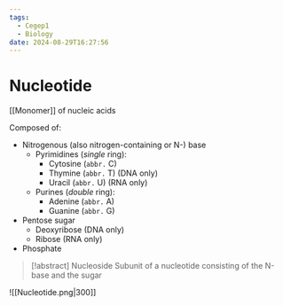 ```yaml
---
tags:
  - Cegep1
  - Biology
date: 2024-08-29T16:27:56
---
```


# Nucleotide

[[Monomer]] of nucleic acids

Composed of:

- Nitrogenous (also nitrogen-containing or N-) base
	- Pyrimidines (*single* ring):
		- Cytosine (`abbr.` C)
		- Thymine (`abbr.` T) (DNA only)
		- Uracil (`abbr.` U) (RNA only)
	- Purines (*double* ring):
		- Adenine (`abbr.` A)
		- Guanine (`abbr.` G)
- Pentose sugar
	- Deoxyribose (DNA only)
	- Ribose (RNA only)
- Phosphate

> [!abstract] Nucleoside
> Subunit of a nucleotide consisting of the N-base and the sugar

![[Nucleotide.png|300]]